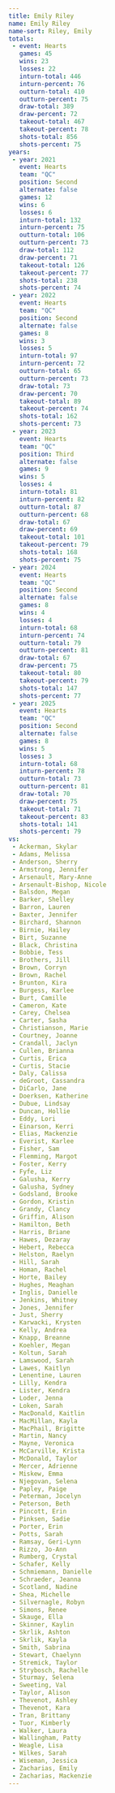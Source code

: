 ```yaml
---
title: Emily Riley
name: Emily Riley
name-sort: Riley, Emily
totals:
 - event: Hearts
   games: 45
   wins: 23
   losses: 22
   inturn-total: 446
   inturn-percent: 76
   outturn-total: 410
   outturn-percent: 75
   draw-total: 389
   draw-percent: 72
   takeout-total: 467
   takeout-percent: 78
   shots-total: 856
   shots-percent: 75
years:
 - year: 2021
   event: Hearts
   team: "QC"
   position: Second
   alternate: false
   games: 12
   wins: 6
   losses: 6
   inturn-total: 132
   inturn-percent: 75
   outturn-total: 106
   outturn-percent: 73
   draw-total: 112
   draw-percent: 71
   takeout-total: 126
   takeout-percent: 77
   shots-total: 238
   shots-percent: 74
 - year: 2022
   event: Hearts
   team: "QC"
   position: Second
   alternate: false
   games: 8
   wins: 3
   losses: 5
   inturn-total: 97
   inturn-percent: 72
   outturn-total: 65
   outturn-percent: 73
   draw-total: 73
   draw-percent: 70
   takeout-total: 89
   takeout-percent: 74
   shots-total: 162
   shots-percent: 73
 - year: 2023
   event: Hearts
   team: "QC"
   position: Third
   alternate: false
   games: 9
   wins: 5
   losses: 4
   inturn-total: 81
   inturn-percent: 82
   outturn-total: 87
   outturn-percent: 68
   draw-total: 67
   draw-percent: 69
   takeout-total: 101
   takeout-percent: 79
   shots-total: 168
   shots-percent: 75
 - year: 2024
   event: Hearts
   team: "QC"
   position: Second
   alternate: false
   games: 8
   wins: 4
   losses: 4
   inturn-total: 68
   inturn-percent: 74
   outturn-total: 79
   outturn-percent: 81
   draw-total: 67
   draw-percent: 75
   takeout-total: 80
   takeout-percent: 79
   shots-total: 147
   shots-percent: 77
 - year: 2025
   event: Hearts
   team: "QC"
   position: Second
   alternate: false
   games: 8
   wins: 5
   losses: 3
   inturn-total: 68
   inturn-percent: 78
   outturn-total: 73
   outturn-percent: 81
   draw-total: 70
   draw-percent: 75
   takeout-total: 71
   takeout-percent: 83
   shots-total: 141
   shots-percent: 79
vs:
 - Ackerman, Skylar
 - Adams, Melissa
 - Anderson, Sherry
 - Armstrong, Jennifer
 - Arsenault, Mary-Anne
 - Arsenault-Bishop, Nicole
 - Balsdon, Megan
 - Barker, Shelley
 - Barron, Lauren
 - Baxter, Jennifer
 - Birchard, Shannon
 - Birnie, Hailey
 - Birt, Suzanne
 - Black, Christina
 - Bobbie, Tess
 - Brothers, Jill
 - Brown, Corryn
 - Brown, Rachel
 - Brunton, Kira
 - Burgess, Karlee
 - Burt, Camille
 - Cameron, Kate
 - Carey, Chelsea
 - Carter, Sasha
 - Christianson, Marie
 - Courtney, Joanne
 - Crandall, Jaclyn
 - Cullen, Brianna
 - Curtis, Erica
 - Curtis, Stacie
 - Daly, Calissa
 - deGroot, Cassandra
 - DiCarlo, Jane
 - Doerksen, Katherine
 - Dubue, Lindsay
 - Duncan, Hollie
 - Eddy, Lori
 - Einarson, Kerri
 - Elias, Mackenzie
 - Everist, Karlee
 - Fisher, Sam
 - Flemming, Margot
 - Foster, Kerry
 - Fyfe, Liz
 - Galusha, Kerry
 - Galusha, Sydney
 - Godsland, Brooke
 - Gordon, Kristin
 - Grandy, Clancy
 - Griffin, Alison
 - Hamilton, Beth
 - Harris, Briane
 - Hawes, Dezaray
 - Hebert, Rebecca
 - Helston, Raelyn
 - Hill, Sarah
 - Homan, Rachel
 - Horte, Bailey
 - Hughes, Meaghan
 - Inglis, Danielle
 - Jenkins, Whitney
 - Jones, Jennifer
 - Just, Sherry
 - Karwacki, Krysten
 - Kelly, Andrea
 - Knapp, Breanne
 - Koehler, Megan
 - Koltun, Sarah
 - Lamswood, Sarah
 - Lawes, Kaitlyn
 - Lenentine, Lauren
 - Lilly, Kendra
 - Lister, Kendra
 - Loder, Jenna
 - Loken, Sarah
 - MacDonald, Kaitlin
 - MacMillan, Kayla
 - MacPhail, Brigitte
 - Martin, Nancy
 - Mayne, Veronica
 - McCarville, Krista
 - McDonald, Taylor
 - Mercer, Adrienne
 - Miskew, Emma
 - Njegovan, Selena
 - Papley, Paige
 - Peterman, Jocelyn
 - Peterson, Beth
 - Pincott, Erin
 - Pinksen, Sadie
 - Porter, Erin
 - Potts, Sarah
 - Ramsay, Geri-Lynn
 - Rizzo, Jo-Ann
 - Rumberg, Crystal
 - Schafer, Kelly
 - Schmiemann, Danielle
 - Schraeder, Jeanna
 - Scotland, Nadine
 - Shea, Michelle
 - Silvernagle, Robyn
 - Simons, Renee
 - Skauge, Ella
 - Skinner, Kaylin
 - Skrlik, Ashton
 - Skrlik, Kayla
 - Smith, Sabrina
 - Stewart, Chaelynn
 - Stremick, Taylor
 - Strybosch, Rachelle
 - Sturmay, Selena
 - Sweeting, Val
 - Taylor, Alison
 - Thevenot, Ashley
 - Thevenot, Kara
 - Tran, Brittany
 - Tuor, Kimberly
 - Walker, Laura
 - Wallingham, Patty
 - Weagle, Lisa
 - Wilkes, Sarah
 - Wiseman, Jessica
 - Zacharias, Emily
 - Zacharias, Mackenzie
---
```

